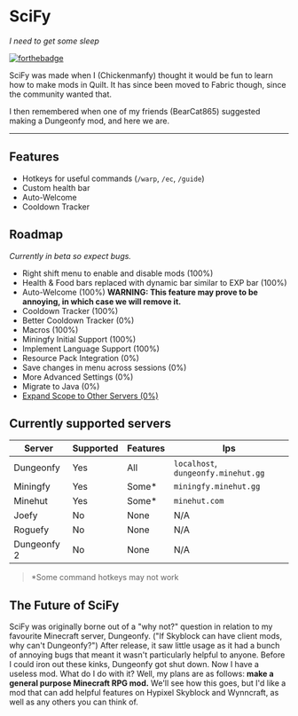 # SciFy
_I need to get some sleep_

[![forthebadge](https://forthebadge.com/images/badges/made-with-crayons.svg)](https://forthebadge.com)

SciFy was made when I (Chickenmanfy) thought it would be fun to learn how to make mods in Quilt. It has since been moved to Fabric though, since the community wanted that.

I then remembered when one of my friends (BearCat865) suggested making a Dungeonfy mod, and here we are.

---
## Features 
- Hotkeys for useful commands (`/warp`, `/ec`, `/guide`)
- Custom health bar
- Auto-Welcome
- Cooldown Tracker


## Roadmap
_Currently in beta so expect bugs._
- Right shift menu to enable and disable mods (100%)
- Health & Food bars replaced with dynamic bar similar to EXP bar (100%)
- Auto-Welcome (100%) **WARNING: This feature may prove to be annoying, in which case we will remove it.**
- Cooldown Tracker (100%)
- Better Cooldown Tracker (0%)
- Macros (100%)
- Miningfy Initial Support (100%)
- Implement Language Support (100%)
- Resource Pack Integration (0%)
- Save changes in menu across sessions (0%)
- More Advanced Settings (0%)
- Migrate to Java (0%)
- [Expand Scope to Other Servers (0%)](#the-future-of-scify)


## Currently supported servers

| Server      | Supported | Features | Ips                                 |
|-------------|-----------|----------|-------------------------------------|
| Dungeonfy   | Yes       | All      | `localhost`, `dungeonfy.minehut.gg` |
| Miningfy    | Yes       | Some*    | `miningfy.minehut.gg`               |
| Minehut     | Yes       | Some*    | `minehut.com`                       |
| Joefy       | No        | None     | N/A                                 |
| Roguefy     | No        | None     | N/A                                 |
| Dungeonfy 2 | No        | None     | N/A                                 |



> *Some command hotkeys may not work

## The Future of SciFy
SciFy was originally borne out of a "why not?" question in relation to my favourite Minecraft server, Dungeonfy. ("If Skyblock can have client mods, why can't Dungeonfy?") After release, it saw little usage as it had a bunch of annoying bugs that meant it wasn't particularly helpful to anyone. Before I could iron out these kinks, Dungeonfy got shut down. Now I have a useless mod. What do I do with it? Well, my plans are as follows: **make a general purpose Minecraft RPG mod.** We'll see how this goes, but I'd like a mod that can add helpful features on Hypixel Skyblock and Wynncraft, as well as any others you can think of.